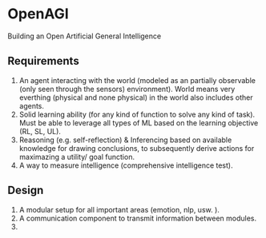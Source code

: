 # OpenAGI
Building an Open Artificial General Intelligence


## Requirements 

1. An agent interacting with the world (modeled as an partially observable (only seen through the sensors) environment). 
   World means very everthing (physical and none physical) in the world also includes other agents.
3. Solid learning ability (for any kind of function to solve any kind of task). Must be able to leverage all types of ML based on the learning objective (RL, SL, UL).
4. Reasoning (e.g. self-reflection) & Inferencing based on available knowledge for drawing conclusions,
 to subsequently derive actions for maximazing a utility/ goal function. 
4. A way to measure intelligence (comprehensive intelligence test).


## Design 

1. A modular setup for all important areas (emotion, nlp, usw. ).
2. A communication component to transmit information between modules.
3. 
